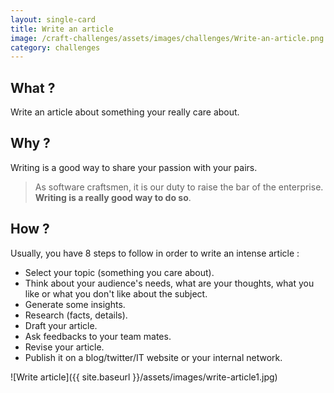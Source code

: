 ```yaml
---
layout: single-card
title: Write an article
image: /craft-challenges/assets/images/challenges/Write-an-article.png
category: challenges
---
```


## What ?
Write an article about something your really care about.

## Why ?
Writing is a good way to share your passion with your pairs.
> As software craftsmen, it is our duty to raise the bar of the enterprise. **Writing is a really good way to do so**.

## How ?
Usually, you have 8 steps to follow in order to write an intense article :
* Select your topic (something you care about).
* Think about your audience's needs, what are your thoughts, what you like or what you don't like about the subject.
* Generate some insights.
* Research (facts, details).  
* Draft your article.
* Ask feedbacks to your team mates.
* Revise your article.
* Publish it on a blog/twitter/IT website or your internal network.

![Write article]({{ site.baseurl }}/assets/images/write-article1.jpg)  
